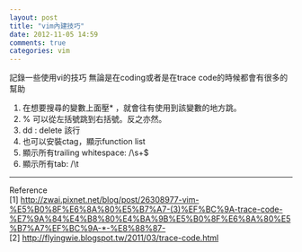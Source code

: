 ```yaml
---
layout: post
title: "vim內建技巧"
date: 2012-11-05 14:59
comments: true
categories: vim
---
```


記錄一些使用vi的技巧
無論是在coding或者是在trace code的時候都會有很多的幫助

1. 在想要搜尋的變數上面壓\* ，就會往有使用到該變數的地方跳。
2. % 可以從左括號跳到右括號。反之亦然。
3. dd : delete 該行
4. 也可以安裝ctag，顯示function list 
5. 顯示所有trailing whitespace: /\s\+$ 
6. 顯示所有tab: /\t 
-------

Reference  
[1] <http://zwai.pixnet.net/blog/post/26308977-vim-%E5%B0%8F%E6%8A%80%E5%B7%A7-(3)%EF%BC%9A-trace-code-%E7%9A%84%E4%B8%80%E4%BA%9B%E5%B0%8F%E6%8A%80%E5%B7%A7%EF%BC%9A-*-%E8%88%87->  
[2] <http://flyingwie.blogspot.tw/2011/03/trace-code.html>

